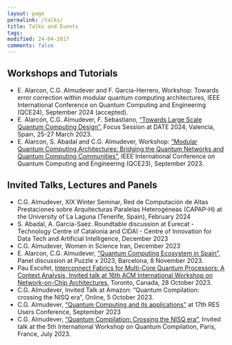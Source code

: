 ```yaml
---
layout: page
permalink: /talks/
title: Talks and Events
tags: 
modified: 24-04-2017
comments: false
---
```


## Workshops and Tutorials
+ E. Alarcon, C.G. Almudever and F. Garcia-Herrero, Workshop: Towards error correction within modular quantum computing architectures, IEEE International Conference on Quantum Computing and Engineering (QCE24), September 2024 (accepted).
+ E. Alarcón, C.G. Almudever, F. Sebastiano, [“Towards Large Scale Quantum Computing Design”](https://www.date-conference.com/programme), Focus Session at DATE 2024, Valencia, Spain, 25-27 March 2023.
+ E. Alarcon, S. Abadal and C.G. Almudever, Workshop: [“Modular Quantum Computing Architectures: Bridging the Quantum Networks and Quantum Computing Communities”](https://qce.quantum.ieee.org/2023/workshops-program/), IEEE International Conference on Quantum Computing and Engineering (QCE23), September 2023.
  
## Invited Talks, Lectures and Panels
+ C.G. Almudever, XIX Winter Seminar, Red de Computación de Altas Prestaciones sobre Arquitecturas Paralelas Heterogéneas (CAPAP-H) at the University of La Laguna (Tenerife, Spain), February 2024
+ S. Abadal, A. Garcia-Saez. Roundtable discussion at Eurecat - Technology Centre of Catalonia and CIDAI - Centre of Innovation for Data Tech and Artificial Intelligence, December 2023
+ C.G. Almudever, Women in Science Iran, December 2023
+ E. Alarcon, C.G. Almudever, [“Quantum Computing Ecosystem in Spain”](https://www.puzzlex.io/puzzle-x-2023/puzzle-x-qa-speakers), Panel discussion at Puzzle x 2023, Barcelona, 8 November 2023.
+ Pau Escofet, [Interconnect Fabrics for Multi-Core Quantum Processors: A Context Analysis, Invited talk at 16th ACM International Workshop on Network-on-Chip Architectures](https://dl.acm.org/doi/10.1145/3610396.3623267), Toronto, Canada, 28 October 2023.
+ C.G. Almudever, Invited Talk at Amazon: “Quantum Compilation: crossing the NISQ era”, Online, 5 October 2023.
+ C.G. Almudever, [“Quantum Computing and its applications”](https://www.res.es/es/eventos/17th-res-users-conference) at 17th RES Users Conference, September 2023
+ C.G. Almudever, [“Quantum Compilation: Crossing the NISQ era”](https://quantum-compilers.github.io/iwqc2023/), Invited talk at the 5th International Workshop on Quantum Compilation, Paris, France, July 2023.





